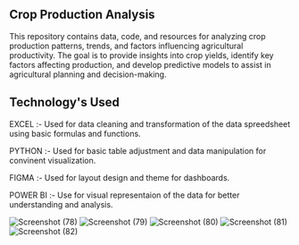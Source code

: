 ## Crop Production Analysis

This repository contains data, code, and resources for analyzing crop production patterns, trends, and factors influencing agricultural productivity. The goal is to provide insights into crop yields, identify key factors affecting production, and develop predictive models to assist in agricultural planning and decision-making.
## Technology's Used
EXCEL :- Used for data cleaning and transformation of the data spreedsheet using basic formulas and functions. 

PYTHON :- Used for basic table adjustment and data manipulation for convinent visualization. 

FIGMA :- Used for layout design and theme for dashboards. 

POWER BI :- Use for visual representaion of the data for better understanding and analysis.

![Screenshot (78)](https://github.com/LokeshSable007/Crop-Production-Analysis/assets/159160540/0409c657-6484-4ee9-aab2-b6b7627d07ec)
![Screenshot (79)](https://github.com/LokeshSable007/Crop-Production-Analysis/assets/159160540/68c81c76-814d-4457-beb1-b998dd7aaa38)
![Screenshot (80)](https://github.com/LokeshSable007/Crop-Production-Analysis/assets/159160540/49a5ca75-f0e3-47da-9d81-702beb825058)
![Screenshot (81)](https://github.com/LokeshSable007/Crop-Production-Analysis/assets/159160540/e8882ebc-680c-41ec-bd60-aecdcc6219b5)
![Screenshot (82)](https://github.com/LokeshSable007/Crop-Production-Analysis/assets/159160540/83dd8edd-c3ff-4a54-9f87-4a543d13c5ed)
